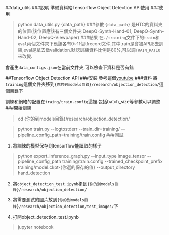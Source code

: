 ##data_utils
###說明
準備資料給Tensorflow Object Detection API使用
###使用
> python data_utils.py {data_path}
###參數
`{data_path}` 是HTC的資料夾的位置(該位置應該有三個文件夾:DeepQ-Synth-Hand-01, DeepQ-Synth-Hand-02, DeepQ-Viewpaper)
###結果
在`./training`文件下的`train`和`eval`兩個文件夾下應該各有0~11個tfrecord文件,其中train是會被API那去訓練,eval是拿去做validation.默認訓練資料比例是80%,可以調`TRAIN_RATIO`來改變.

會產生`data_configs.json`在當前文件夾,可以檢查下資料是否有錯

##Tensorflow Object Detection API
###安裝
參考這個[youtube]("https://www.youtube.com/playlist?list=PLQVvvaa0QuDcNK5GeCQnxYnSSaar2tpku)
###資料
將`training`這個文件夾移到`{你的到models目錄}/research/objection_detection/`這個目錄下

訓練和網絡的配置在`traing/train.config`這裡.包括batch_size等參數可以調整
###開始訓練
>cd {你的到models目錄}/research/objection_detection/

>python train.py --logtostderr --train_dir=training/ --pipeline_config_path=training/train.config
###測試
1. 將訓練的模型保存到tensorflow能讀取的樣子
> python export_inference_graph.py     --input_type image_tensor    --pipeline_config_path training/train.config  --trained_checkpoint_prefix training/model.ckpt-{你選的保存的值} --output_directory hand_detection

2. 將`object_detection_test.ipynb`移到`{你的到models目錄}/research/objection_detection/`

3. 將需要測試的圖片放到`{你的到models目錄}/research/objection_detection/test_images/`下

4. 打開object_detection_test.ipynb
>jupyter notebook 
